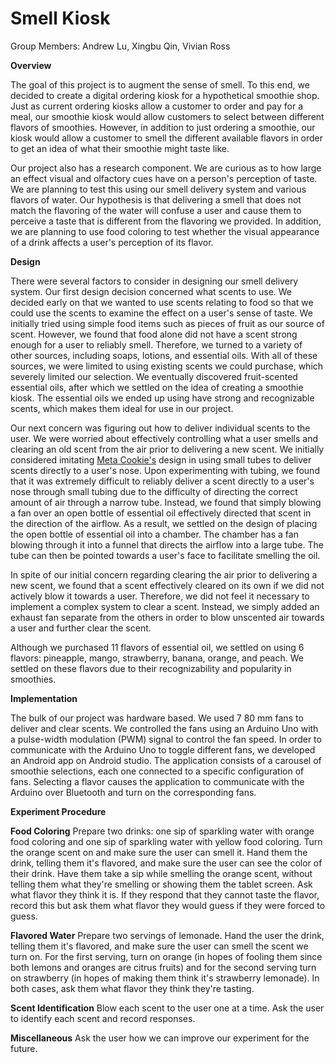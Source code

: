# Smell Kiosk
Group Members: Andrew Lu, Xingbu Qin, Vivian Ross

**Overview**

The goal of this project is to augment the sense of smell. To this end, we decided to create a digital ordering kiosk for a hypothetical smoothie shop. Just as current ordering kiosks allow a customer to order and pay for a meal, our smoothie kiosk would allow customers to select between different flavors of smoothies. However, in addition to just ordering a smoothie, our kiosk would allow a customer to smell the different available flavors in order to get an idea of what their smoothie might taste like. 

Our project also has a research component. We are curious as to how large an effect visual and olfactory cues have on a person's perception of taste. We are planning to test this using our smell delivery system and various flavors of water. Our hypothesis is that delivering a smell that does not match the flavoring of the water will confuse a user and cause them to perceive a taste that is different from the flavoring we provided. In addition, we are planning to use food coloring to test whether the visual appearance of a drink affects a user's perception of its flavor.

**Design**

There were several factors to consider in designing our smell delivery system. Our first design decision concerned what scents to use. We decided early on that we wanted to use scents relating to food so that we could use the scents to examine the effect on a user's sense of taste. We initially tried using simple food items such as pieces of fruit as our source of scent. However, we found that food alone did not have a scent strong enough for a user to reliably smell. Therefore, we turned to a variety of other sources, including soaps, lotions, and essential oils. With all of these sources, we were limited to using existing scents we could purchase, which severely limited our selection. We eventually discovered fruit-scented essential oils, after which we settled on the idea of creating a smoothie kiosk. The essential oils we ended up using have strong and recognizable scents, which makes them ideal for use in our project.

Our next concern was figuring out how to deliver individual scents to the user. We were worried about effectively controlling what a user smells and clearing an old scent from the air prior to delivering a new scent. We initially considered imitating [Meta Cookie's](https://www.exploratorium.edu/blogs/fabricated-realities/meta-cookie-olfactory-gustatory-augmented-reality) design in using small tubes to deliver scents directly to a user's nose. Upon experimenting with tubing, we found that it was extremely difficult to reliably deliver a scent directly to a user's nose through small tubing due to the difficulty of directing the correct amount of air through a narrow tube. Instead, we found that simply blowing a fan over an open bottle of essential oil effectively directed that scent in the direction of the airflow. As a result, we settled on the design of placing the open bottle of essential oil into a chamber. The chamber has a fan blowing through it into a funnel that directs the airflow into a large tube. The tube can then be pointed towards a user's face to facilitate smelling the oil.

In spite of our initial concern regarding clearing the air prior to delivering a new scent, we found that a scent effectively cleared on its own if we did not actively blow it towards a user. Therefore, we did not feel it necessary to implement a complex system to clear a scent. Instead, we simply added an exhaust fan separate from the others in order to blow unscented air towards a user and further clear the scent. 

Although we purchased 11 flavors of essential oil, we settled on using 6 flavors: pineapple, mango, strawberry, banana, orange, and peach. We settled on these flavors due to their recognizability and popularity in smoothies. 

**Implementation**

The bulk of our project was hardware based. We used 7 80 mm fans to deliver and clear scents. We controlled the fans using an Arduino Uno with a pulse-width modulation (PWM) signal to control the fan speed. In order to communicate with the Arduino Uno to toggle different fans, we developed an Android app on Android studio. The application consists of a carousel of smoothie selections, each one connected to a specific configuration of fans. Selecting a flavor causes the application to communicate with the Arduino over Bluetooth and turn on the corresponding fans. 

**Experiment Procedure**

**Food Coloring**
Prepare two drinks: one sip of sparkling water with orange food coloring and one sip of sparkling water with yellow food coloring. Turn the orange scent on and make sure the user can smell it. Hand them the drink, telling them it's flavored, and make sure the user can see the color of their drink. Have them take a sip while smelling the orange scent, without telling them what they're smelling or showing them the tablet screen. Ask what flavor they think it is. If they respond that they cannot taste the flavor, record this but ask them what flavor they would guess if they were forced to guess.

**Flavored Water** 
Prepare two servings of lemonade. Hand the user the drink, telling them it's flavored, and make sure the user can smell the scent we turn on. For the first serving, turn on orange (in hopes of fooling them since both lemons and oranges are citrus fruits) and for the second serving turn on strawberry (in hopes of making them think it's strawberry lemonade). In both cases, ask them what flavor they think they're tasting.

**Scent Identification**
Blow each scent to the user one at a time. Ask the user to identify each scent and record responses.

**Miscellaneous**
Ask the user how we can improve our experiment for the future.
